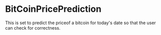 # BitCoinPricePrediction
This is set to predict the priceof a bitcoin for today's date so that the user can check for correctness.
